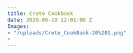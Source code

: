 ```yaml
---
title: Crete Cookbook
date: 2020-06-10 12:01:00 Z
Images:
- "/uploads/Crete_CookBook-20%201.png"
- 
---
```


